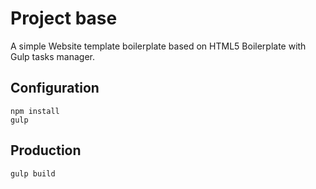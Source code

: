 # Project base

A simple Website template boilerplate based on HTML5 Boilerplate with Gulp tasks manager.

## Configuration

```console
npm install
gulp
```

## Production

```console
gulp build
```
